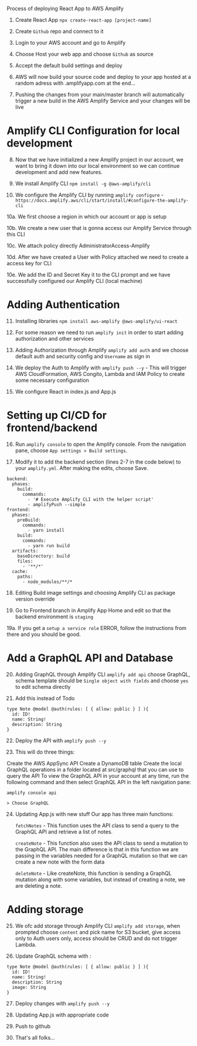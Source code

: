 Process of deploying React App to AWS Amplify

1. Create React App `npx create-react-app [project-name]`

2. Create `Github` repo and connect to it

3. Login to your AWS account and go to Amplify

4. Choose Host your web app and choose `Github` as source

5. Accept the default build settings and deploy

6. AWS will now build your source code and deploy to your app hosted at a random adress with .amplifyapp.com at the end...

7. Pushing the changes from your main/master branch will automatically trigger a new build in the AWS Amplify Service and your changes will be live

# Amplify CLI Configuration for local development

8. Now that we have initialized a new Amplify project in our account, we want to bring it down into our local environment so we can continue development and add new features.

9. We install Amplify CLI `npm install -g @aws-amplify/cli`

10. We configure the Amplify CLI by running `amplify configure` - `https://docs.amplify.aws/cli/start/install/#configure-the-amplify-cli`

10a. We first choose a region in which our account or app is setup

10b. We create a new user that is gonna access our Amplify Service through this CLI

10c. We attach policy directly AdministratorAccess-Amplify

10d. After we have created a User with Policy attached we need to create a access key for CLI

10e. We add the ID and Secret Key it to the CLI prompt and we have successfully configured our Amplify CLI (local machine)

# Adding Authentication

11. Installing libraries `npm install aws-amplify @aws-amplify/ui-react`

12. For some reason we need to run `amplify init` in order to start adding authorization and other services

13. Adding Authorization through Amplify `amplify add auth` and we choose default auth and security config and `Username` as sign in

14. We deploy the Auth to Amplify with `amplify push --y` - This will trigger AWS CloudFormation, AWS Congito, Lambda and IAM Policy to create some necessary configuration

15. We configure React in index.js and App.js

# Setting up CI/CD for frontend/backend

16. Run `amplify console` to open the Amplify console. From the navigation pane, choose `App settings > Build settings`.

17. Modify it to add the backend section (lines 2-7 in the code below) to your `amplify.yml`. After making the edits, choose Save.

```version: 1
backend:
  phases:
    build:
      commands:
        - '# Execute Amplify CLI with the helper script'
        - amplifyPush --simple
frontend:
  phases:
    preBuild:
      commands:
        - yarn install
    build:
      commands:
        - yarn run build
  artifacts:
    baseDirectory: build
    files:
      - '**/*'
  cache:
    paths:
      - node_modules/**/*
```

18. Editing Build image settings and choosing Amplify CLI as package version override

19. Go to Frontend branch in Amplify App Home and edit so that the backend environment is `staging`

19a. If you get a `setup a service role` ERROR, follow the instructions from there and you should be good.

# Add a GraphQL API and Database

20. Adding GraphQL through Amplify CLI `amplify add api` choose GraphQL, schema template should be `Single object with fields` and choose `yes` to edit schema directly

21. Add this instead of Todo

```
type Note @model @auth(rules: [ { allow: public } ] ){
  id: ID!
  name: String!
  description: String
}
```

22. Deploy the API with `amplify push --y`

23. This will do three things:

Create the AWS AppSync API
Create a DynamoDB table
Create the local GraphQL operations in a folder located at src/graphql that you can use to query the API
To view the GraphQL API in your account at any time, run the following command and then select GraphQL API in the left navigation pane:

```
amplify console api

> Choose GraphQL
```

24. Updating App.js with new stuff
    Our app has three main functions:

    `fetchNotes` - This function uses the API class to send a query to the GraphQL API and retrieve a list of notes.

    `createNote` - This function also uses the API class to send a mutation to the GraphQL API. The main difference is that in this function we are passing in the variables needed for a GraphQL mutation so that we can create a new note with the form data

    `deleteNote` - Like createNote, this function is sending a GraphQL mutation along with some variables, but instead of creating a note, we are deleting a note.

# Adding storage

25. We ofc add storage through Amplify CLI `amplify add storage`, when prompted choose `content` and pick name for S3 bucket, give access only to Auth users only, access should be CRUD and do not trigger Lambda.

26. Update GraphQL schema with :

```
type Note @model @auth(rules: [ { allow: public } ] ){
  id: ID!
  name: String!
  description: String
  image: String
}
```

27. Deploy changes with `amplify push --y`

28. Updating App.js with appropriate code

29. Push to github

30. That's all folks...
